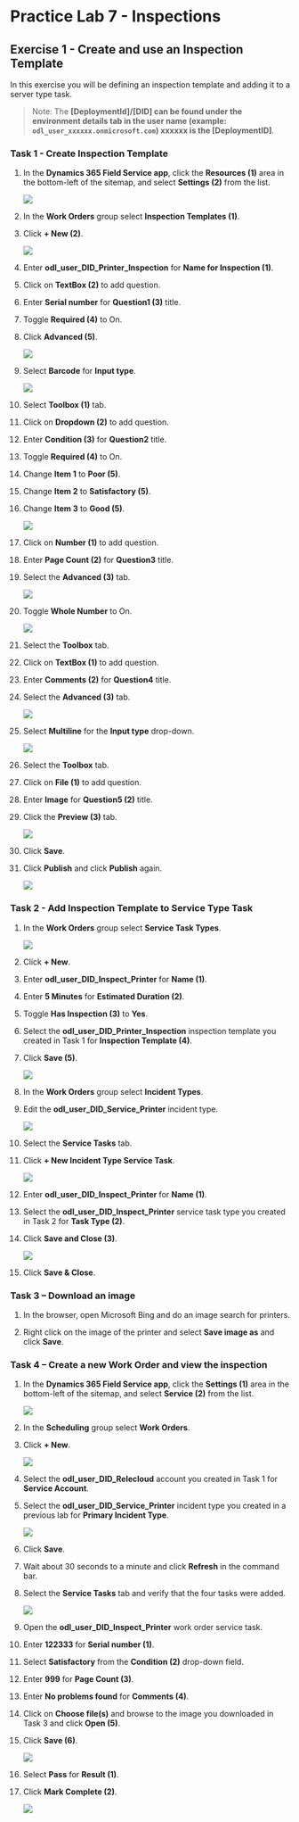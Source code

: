 # Practice Lab 7 - Inspections

## Exercise 1 - Create and use an Inspection Template

In this exercise you will be defining an inspection template and adding it to a server type task.

   >Note: The **[DeploymentId]/[DID] can be found under the environment details tab in the user name (example: `odl_user_xxxxxx.onmicrosoft.com`) **xxxxxx** is the [DeploymentID]**.

### Task 1 - Create Inspection Template

1. In the **Dynamics 365 Field Service app**, click the **Resources (1)** area in the bottom-left of the sitemap, and select **Settings (2)** from the list. 

    ![](../images/settings-select.png)

1. In the **Work Orders** group select **Inspection Templates (1)**.

1. Click **+ New (2)**.

    ![](../images/inspection-01.png)

1. Enter **odl_user_DID_Printer_Inspection** for **Name for Inspection (1)**.

1. Click on **TextBox (2)** to add question.

1. Enter **Serial number** for **Question1 (3)** title.

1. Toggle **Required (4)** to On.

1. Click **Advanced (5)**.

    ![](../images/inspection-02.png)

1. Select **Barcode** for **Input type**.

    ![](../images/inspection-03.png)

1. Select **Toolbox (1)** tab.

1. Click on **Dropdown (2)** to add question.

1. Enter **Condition (3)** for **Question2** title.

1. Toggle **Required (4)** to On.

1. Change **Item 1** to **Poor (5)**.

1. Change **Item 2** to **Satisfactory (5)**.

1. Change **Item 3** to **Good (5)**.

    ![](../images/inspection-04.png)

1. Click on **Number (1)** to add question.

1. Enter **Page Count (2)** for **Question3** title.

1. Select the **Advanced (3)** tab.

    ![](../images/inspection-05.png)

1. Toggle **Whole Number** to On.

    ![](../images/inspection-06.png)

1. Select the **Toolbox** tab.

1. Click on **TextBox (1)** to add question.

1. Enter **Comments (2)** for **Question4** title.

1. Select the **Advanced (3)** tab.

    ![](../images/inspection-07.png)

1. Select **Multiline** for the **Input type** drop-down.

    ![](../images/inspection-08.png)

1. Select the **Toolbox** tab.

1. Click on **File (1)** to add question.

1. Enter **Image** for **Question5 (2)** title.

1. Click the **Preview (3)** tab.

    ![](../images/inspection-09.png)

1. Click **Save**.

1. Click **Publish** and click **Publish** again.

    ![](../images/inspection-10.png)

### Task 2 - Add Inspection Template to Service Type Task

1. In the **Work Orders** group select **Service Task Types**.

    ![](../images/service-task-03.png)

1. Click **+ New**.

1. Enter **odl_user_DID_Inspect_Printer** for **Name (1)**.

1. Enter **5 Minutes** for **Estimated Duration (2)**.

1. Toggle **Has Inspection (3)** to **Yes**.

1. Select the **odl_user_DID_Printer_Inspection** inspection template you created in Task 1 for **Inspection Template (4)**.

1. Click **Save (5)**.

    ![](../images/service-task-types-3.png)

1. In the **Work Orders** group select **Incident Types**.

1. Edit the **odl_user_DID_Service_Printer** incident type.

    ![](../images/inspection-11.png)

1. Select the **Service Tasks** tab.

1. Click **+ New Incident Type Service Task**.

    ![](../images/inspection-12.png)

1. Enter **odl_user_DID_Inspect_Printer** for **Name (1)**.

1. Select the **odl_user_DID_Inspect_Printer** service task type you created in Task 2 for **Task Type (2)**.

1. Click **Save and Close (3)**.

    ![](../images/inspection-13.png)

1. Click **Save & Close**.

### Task 3 – Download an image

1. In the browser, open Microsoft Bing and do an image search for printers.

1. Right click on the image of the printer and select **Save image as** and click **Save**.

### Task 4 – Create a new Work Order and view the inspection

1. In the **Dynamics 365 Field Service app**, click the **Settings (1)** area in the bottom-left of the sitemap, and select **Service (2)** from the list. 

    ![](../images/inspection-14.png)

1. In the **Scheduling** group select **Work Orders**.

1. Click **+ New**.

    ![](../images/inspection-15.png)

1. Select the **odl_user_DID_Relecloud** account you created in Task 1 for **Service Account**.

1. Select the **odl_user_DID_Service_Printer** incident type you created in a previous lab for **Primary Incident Type**.

    ![](../images/inspection-16.png)

1. Click **Save**.

1. Wait about 30 seconds to a minute and click **Refresh** in the command bar.

1. Select the **Service Tasks** tab and verify that the four tasks were added.

    ![](../images/inspection-17.png)

1. Open the **odl_user_DID_Inspect_Printer** work order service task.

1. Enter **122333** for **Serial number (1)**.

1. Select **Satisfactory** from the **Condition (2)** drop-down field.

1. Enter **999** for **Page Count (3)**.

1. Enter **No problems found** for **Comments (4)**.

1. Click on **Choose file(s)** and browse to the image you downloaded in Task 3 and click **Open (5)**.

1. Click **Save (6)**.

    ![](../images/inspection-18.png)

1. Select **Pass** for **Result (1)**.

1. Click **Mark Complete (2)**.

    ![](../images/inspection-19.png)
